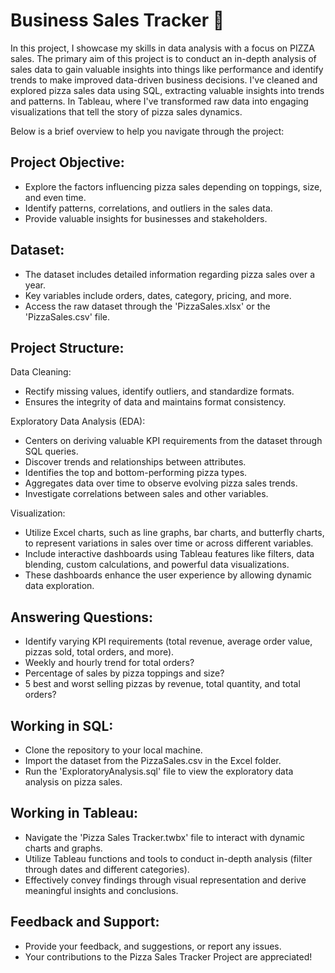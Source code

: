 # Business Sales Tracker 🍕
In this project, I showcase my skills in data analysis with a focus on PIZZA sales. The primary aim of this project is to conduct an in-depth analysis of sales data to gain valuable insights into things like performance and identify trends to make improved data-driven business decisions. 
I've cleaned and explored pizza sales data using SQL, extracting valuable insights into trends and patterns.
In Tableau, where I've transformed raw data into engaging visualizations that tell the story of pizza sales dynamics. 

Below is a brief overview to help you navigate through the project:

## Project Objective:
- Explore the factors influencing pizza sales depending on toppings, size, and even time. 
- Identify patterns, correlations, and outliers in the sales data.
- Provide valuable insights for businesses and stakeholders. 

## Dataset:
- The dataset includes detailed information regarding pizza sales over a year.
- Key variables include orders, dates, category, pricing, and more. 
- Access the raw dataset through the 'PizzaSales.xlsx' or the 'PizzaSales.csv' file.

## Project Structure:
Data Cleaning:
- Rectify missing values, identify outliers, and standardize formats.
- Ensures the integrity of data and maintains format consistency.

Exploratory Data Analysis (EDA):
- Centers on deriving valuable KPI requirements from the dataset through SQL queries. 
- Discover trends and relationships between attributes.
- Identifies the top and bottom-performing pizza types.
- Aggregates data over time to observe evolving pizza sales trends.
- Investigate correlations between sales and other variables.


Visualization:
- Utilize Excel charts, such as line graphs, bar charts, and butterfly charts, to represent variations in sales over time or across different variables.
- Include interactive dashboards using Tableau features like filters, data blending, custom calculations, and powerful data visualizations. 
- These dashboards enhance the user experience by allowing dynamic data exploration.


## Answering Questions:
- Identify varying KPI requirements (total revenue, average order value, pizzas sold, total orders, and more).
- Weekly and hourly trend for total orders?
- Percentage of sales by pizza toppings and size?
- 5 best and worst selling pizzas by revenue, total quantity, and total orders?

## Working in SQL:
- Clone the repository to your local machine.
- Import the dataset from the PizzaSales.csv in the Excel folder.
- Run the 'ExploratoryAnalysis.sql' file to view the exploratory data analysis on pizza sales.

## Working in Tableau:
- Navigate the 'Pizza Sales Tracker.twbx' file to interact with dynamic charts and graphs.
- Utilize Tableau functions and tools to conduct in-depth analysis (filter through dates and different categories).
- Effectively convey findings through visual representation and derive meaningful insights and conclusions.
  
## Feedback and Support:
- Provide your feedback, and suggestions, or report any issues.
- Your contributions to the Pizza Sales Tracker Project are appreciated! 
